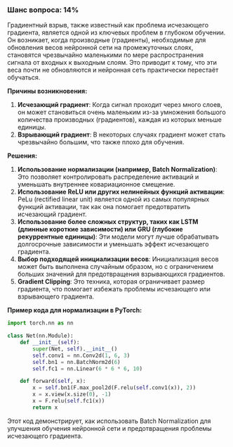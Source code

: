 ### Шанс вопроса: 14%

Градиентный взрыв, также известный как проблема исчезающего градиента, является одной из ключевых проблем в глубоком обучении. Он возникает, когда производные (градиенты), необходимые для обновления весов нейронной сети на промежуточных слоях, становятся чрезвычайно маленькими по мере распространения сигнала от входных к выходным слоям. Это приводит к тому, что эти веса почти не обновляются и нейронная сеть практически перестаёт обучаться.

**Причины возникновения:**
1. **Исчезающий градиент**: Когда сигнал проходит через много слоев, он может становиться очень маленьким из-за умножения большого количества производных (градиентов), каждая из которых меньше единицы.
2. **Взрывающий градиент**: В некоторых случаях градиент может стать чрезвычайно большим, что также плохо для обучения.

**Решения:**
1. **Использование нормализации (например, Batch Normalization)**: Это позволяет контролировать распределение активаций и уменьшать внутреннее ковариационное смещение.
2. **Использование ReLU или других нелинейных функций активации**: РеLu (rectified linear unit) является одной из самых популярных функций активации, так как она помогает предотвратить исчезающий градиент.
3. **Использование более сложных структур, таких как LSTM (длинные короткие зависимости) или GRU (глубокие рекуррентные единицы)**: Эти модели могут лучше обрабатывать долгосрочные зависимости и уменьшать эффект исчезающего градиента.
4. **Выбор подходящей инициализации весов**: Инициализация весов может быть выполнена случайным образом, но с ограничением больших значений для предотвращения взрывающихся градиентов.
5. **Gradient Clipping**: Это техника, которая ограничивает размер градиента, что помогает избежать проблемы исчезающего или взрывающего градиента.

**Пример кода для нормализации в PyTorch:**
```python
import torch.nn as nn

class Net(nn.Module):
    def __init__(self):
        super(Net, self).__init__()
        self.conv1 = nn.Conv2d(1, 6, 3)
        self.bn1 = nn.BatchNorm2d(6)
        self.fc1 = nn.Linear(6 * 6 * 6, 10)

    def forward(self, x):
        x = self.bn1(F.max_pool2d(F.relu(self.conv1(x)), 2))
        x = x.view(x.size(0), -1)
        x = F.relu(self.fc1(x))
        return x
```

Этот код демонстрирует, как использовать Batch Normalization для улучшения обучения нейронной сети и предотвращения проблемы исчезающего градиента.